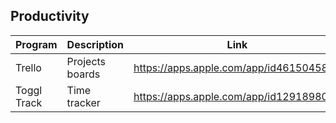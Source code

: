 ## Productivity

| Program | Description | Link | Plugins | Comment |
| --- | --- | --- | --- | --- |
| Trello | Projects boards | https://apps.apple.com/app/id461504587 |
| Toggl Track | Time tracker | https://apps.apple.com/app/id1291898086 |
